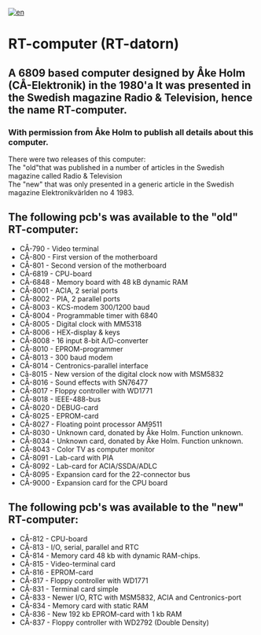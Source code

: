 [![en](https://img.shields.io/badge/lang-se-blue.svg)](https://github.com/mickecamino/RT-datorn/blob/main/README.md)
# RT-computer (RT-datorn)
## A 6809 based computer designed by Åke Holm (CÅ-Elektronik) in the 1980'a It was presented in the Swedish magazine Radio & Television, hence the name RT-computer.
### With permission from Åke Holm to publish all details about this computer.
There were two releases of this computer:  
The "old"that was published in a number of articles in the Swedish magazine called Radio & Television  
The "new" that was only presented in a generic article in the Swedish magazine Elektronikvärlden no 4 1983.  
## The following pcb's was available to the "old" RT-computer:
* CÅ-790  - Video terminal
* CÅ-800  - First version of the motherboard
* CÅ-801  - Second version of the motherboard
* CÅ-6819 - CPU-board
* CÅ-6848 - Memory board with 48 kB dynamic RAM
* CÅ-8001 - ACIA, 2 serial ports
* CÅ-8002 - PIA, 2 parallel ports
* CÅ-8003 - KCS-modem 300/1200 baud
* CÅ-8004 - Programmable timer with 6840
* CÅ-8005 - Digital clock with MM5318
* CÅ-8006 - HEX-display & keys
* CÅ-8008 - 16 input 8-bit A/D-converter
* CÅ-8010 - EPROM-programmer
* CÅ-8013 - 300 baud modem
* CÅ-8014 - Centronics-parallel interface
* Cå-8015 - New version of the digital clock now with MSM5832
* CÅ-8016 - Sound effects with SN76477
* CÅ-8017 - Floppy controller with WD1771
* CÅ-8018 - IEEE-488-bus
* CÅ-8020 - DEBUG-card
* CÅ-8025 - EPROM-card
* CÅ-8027 - Floating point processor AM9511
* CÅ-8030 - Unknown card, donated by Åke Holm. Function unknown.
* CÅ-8034 - Unknown card, donated by Åke Holm. Function unknown.
* CÅ-8043 - Color TV as computer monitor
* CÅ-8091 - Lab-card with PIA
* CÅ-8092 - Lab-card for ACIA/SSDA/ADLC
* CÅ-8095 - Expansion card for the 22-connector bus
* CÅ-9000 - Expansion card for the CPU board

## The following pcb's was available to the "new" RT-computer:

* CÅ-812 - CPU-board
* CÅ-813 - I/O, serial, parallel and RTC
* CÅ-814 - Memory card 48 kb with dynamic RAM-chips.
* CÅ-815 - Video-terminal card
* CÅ-816 - EPROM-card
* CÅ-817 - Floppy controller with WD1771
* CÅ-831 - Terminal card simple
* CÅ-833 - Newer I/O, RTC with MSM5832, ACIA and Centronics-port
* CÅ-834 - Memory card with static RAM
* CÅ-836 - New 192 kb EPROM-card with 1 kb RAM
* CÅ-837 - Floppy controller with WD2792 (Double Density)
